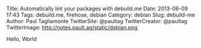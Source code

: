 Title: Automatically lint your packages with debuild.me
Date: 2013-06-09 17:43
Tags: debuild.me, firehose, debian
Category: debian
Slug: debuild-me
Author: Paul Tagliamonte
TwitterSite: @paultag
TwitterCreator: @paultag
TwitterImage: http://notes.pault.ag/static/debian.png

Hello, World
